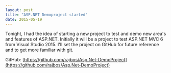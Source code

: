 ```yaml
---
layout: post
title: "ASP.NET Demoproject started"
date: 2015-05-19
---
```


Tonight, I had the idea of starting a new project to test and demo new area's and features of ASP.NET. Initially it will be a project to test ASP.NET MVC 6 from Visual Studio 2015. I'll set the project on GitHub for future reference and to get more familiar with git.

GitHub: [https://github.com/rajbos/Asp.Net-DemoProject](https://github.com/rajbos/Asp.Net-DemoProject)
